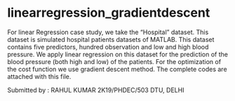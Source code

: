 # linearregression_gradientdescent
For linear Regression case study, we take the “Hospital” dataset. This dataset is simulated hospital patients datasets of MATLAB. This dataset contains five predictors, hundred observation and low and high blood pressure. We apply linear regression on this dataset for the prediction of the blood pressure (both high and low) of the patients. For the optimization of the cost function we use gradient descent method. The complete codes are attached with this file.

Submitted by :
 RAHUL KUMAR
 2K19/PHDEC/503
 DTU, DELHI 
